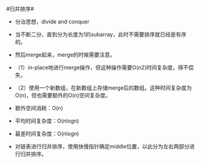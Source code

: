 #归并排序#

*   分治思想，divide and conquer
*   当不断二分，直到分为长度为1的subarray，此时不需要排序就已经是有序的。
*   然后merge起来，merge的时候需要注意。
*   （1）in-place地进行merge操作，但这种操作需要O(n2)时间复杂度，得不偿失，
*   （2）使用一个新数组，在新数组上存储merge后的数组。这种时间复杂度为O(n)，但也需要额外的O(n)空间复杂度。

*   额外空间消耗：O(n)
*   平均时间复杂度：O(nlogn)
*   最差时间复杂度：O(nlogn)


*   对链表进行归并排序，使用快慢指针确定middle位置，以此分为左右两部分进行归并排序。
